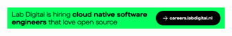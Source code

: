 [![Lab Digital is hiring cloud native software engineers that love open source](https://raw.githubusercontent.com/labd/.github/main/profile/github-hiring-banner.jpg)](https://careers.labdigital.nl?lang=en)
